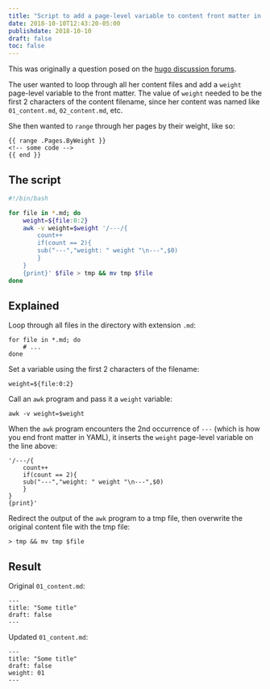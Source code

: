 ```yaml
---
title: "Script to add a page-level variable to content front matter in Hugo"
date: 2018-10-10T12:43:20-05:00
publishdate: 2018-10-10
draft: false
toc: false
---
```


This was originally a question posed on the [hugo discussion forums](https://discourse.gohugo.io/t/set-frontmatter-params-in-list-template/14645). 

The user wanted to loop through all her content files and add a `weight` page-level variable to the front matter. The value of `weight` needed to be the first 2 characters of the content filename, since her content was named like `01_content.md`, `02_content.md`, etc.

She then wanted to `range` through her pages by their weight, like so:

```
{{ range .Pages.ByWeight }}
<!-- some code -->
{{ end }}
```

## The script

```bash
#!/bin/bash

for file in *.md; do
    weight=${file:0:2}
    awk -v weight=$weight '/---/{
        count++
        if(count == 2){
        sub("---","weight: " weight "\n---",$0)
        }
    }
    {print}' $file > tmp && mv tmp $file
done
```

## Explained

Loop through all files in the directory with extension `.md`:

```
for file in *.md; do
    # ...
done
```

Set a variable using the first 2 characters of the filename:

```
weight=${file:0:2}
```

Call an `awk` program and pass it a `weight` variable:

```
awk -v weight=$weight
``` 

When the `awk` program encounters the 2nd occurrence of `---` (which is how you end front matter in YAML), it inserts the `weight` page-level variable on the line above:

```
'/---/{
    count++
    if(count == 2){
    sub("---","weight: " weight "\n---",$0)
    }
}
{print}'
```

Redirect the output of the `awk` program to a tmp file, then overwrite the original content file with the tmp file:

```
> tmp && mv tmp $file
```

## Result

Original `01_content.md`:

```
---
title: "Some title"
draft: false
---
```

Updated `01_content.md`:

```
---
title: "Some title"
draft: false
weight: 01
---
```
